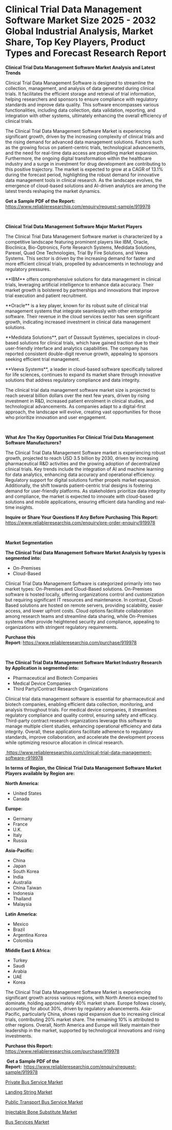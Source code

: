 <p><h1>Clinical Trial Data Management Software Market Size 2025 - 2032 Global Industrial Analysis, Market Share, Top Key Players, Product Types and Forecast Research Report</h1></p><p><strong>Clinical Trial Data Management Software Market Analysis and Latest Trends</strong></p>
<p><p>Clinical Trial Data Management Software is designed to streamline the collection, management, and analysis of data generated during clinical trials. It facilitates the efficient storage and retrieval of trial information, helping researchers and sponsors to ensure compliance with regulatory standards and improve data quality. This software encompasses various functionalities, including data collection, data validation, reporting, and integration with other systems, ultimately enhancing the overall efficiency of clinical trials.</p><p>The Clinical Trial Data Management Software Market is experiencing significant growth, driven by the increasing complexity of clinical trials and the rising demand for advanced data management solutions. Factors such as the growing focus on patient-centric trials, technological advancements, and the need for real-time data access are propelling market expansion. Furthermore, the ongoing digital transformation within the healthcare industry and a surge in investment for drug development are contributing to this positive trajectory. The market is expected to grow at a CAGR of 13.1% during the forecast period, highlighting the robust demand for innovative data management tools in clinical research. As the landscape evolves, the emergence of cloud-based solutions and AI-driven analytics are among the latest trends reshaping the market dynamics.</p></p>
<p><strong>Get a Sample PDF of the Report:&nbsp;</strong> <a href="https://www.reliableresearchiq.com/enquiry/request-sample/919978?utm_campaign=1088&utm_medium=2&utm_source=Github&utm_content=ia&utm_term=07032025&utm_id=clinical-trial-data-management-software">https://www.reliableresearchiq.com/enquiry/request-sample/919978</a></p>
<p>&nbsp;</p>
<p><strong>Clinical Trial Data Management Software Major Market Players</strong></p>
<p><p>The Clinical Trial Data Management Software market is characterized by a competitive landscape featuring prominent players like IBM, Oracle, Bioclinica, Bio-Optronics, Forte Research Systems, Medidata Solutions, Parexel, Quad One Technologies, Trial By Fire Solutions, and Veeva Systems. This sector is driven by the increasing demand for faster and more efficient clinical trials, propelled by advancements in technology and regulatory pressures.</p><p>**IBM** offers comprehensive solutions for data management in clinical trials, leveraging artificial intelligence to enhance data accuracy. Their market growth is bolstered by partnerships and innovations that improve trial execution and patient recruitment. </p><p>**Oracle** is a key player, known for its robust suite of clinical trial management systems that integrate seamlessly with other enterprise software. Their revenue in the cloud services sector has seen significant growth, indicating increased investment in clinical data management solutions.</p><p>**Medidata Solutions**, part of Dassault Systèmes, specializes in cloud-based solutions for clinical trials, which have gained traction due to their user-friendly interface and analytics capabilities. The company has reported consistent double-digit revenue growth, appealing to sponsors seeking efficient trial management.</p><p>**Veeva Systems**, a leader in cloud-based software specifically tailored for life sciences, continues to expand its market share through innovative solutions that address regulatory compliance and data integrity. </p><p>The clinical trial data management software market size is projected to reach several billion dollars over the next few years, driven by rising investment in R&D, increased patient enrolment in clinical studies, and technological advancements. As companies adapt to a digital-first approach, the landscape will evolve, creating vast opportunities for those who prioritize innovation and user engagement.</p></p>
<p>&nbsp;</p>
<p><strong>What Are The Key Opportunities For Clinical Trial Data Management Software Manufacturers?</strong></p>
<p><p>The Clinical Trial Data Management Software market is experiencing robust growth, projected to reach USD 3.5 billion by 2030, driven by increasing pharmaceutical R&D activities and the growing adoption of decentralized clinical trials. Key trends include the integration of AI and machine learning for data analytics, enhancing data accuracy and operational efficiency. Regulatory support for digital solutions further propels market expansion. Additionally, the shift towards patient-centric trial designs is fostering demand for user-friendly platforms. As stakeholders prioritize data integrity and compliance, the market is expected to innovate with cloud-based solutions and mobile applications, ensuring efficient data handling and real-time insights.</p></p>
<p><strong>Inquire or Share Your Questions If Any Before Purchasing This Report:</strong> <a href="https://www.reliableresearchiq.com/enquiry/pre-order-enquiry/919978?utm_campaign=1088&utm_medium=2&utm_source=Github&utm_content=ia&utm_term=07032025&utm_id=clinical-trial-data-management-software">https://www.reliableresearchiq.com/enquiry/pre-order-enquiry/919978</a></p>
<p>&nbsp;</p>
<p><strong>Market Segmentation</strong></p>
<p><strong>The Clinical Trial Data Management Software Market Analysis by types is segmented into:</strong></p>
<p><ul><li>On-Premises</li><li>Cloud-Based</li></ul></p>
<p><p>Clinical Trial Data Management Software is categorized primarily into two market types: On-Premises and Cloud-Based solutions. On-Premises software is hosted locally, offering organizations control and customization but requiring significant IT resources and maintenance. In contrast, Cloud-Based solutions are hosted on remote servers, providing scalability, easier access, and lower upfront costs. Cloud options facilitate collaboration among research teams and streamline data sharing, while On-Premises systems often provide heightened security and compliance, appealing to organizations with stringent regulatory requirements.</p></p>
<p><strong>Purchase this Report:&nbsp;</strong><a href="https://www.reliableresearchiq.com/purchase/919978?utm_campaign=1088&utm_medium=2&utm_source=Github&utm_content=ia&utm_term=07032025&utm_id=clinical-trial-data-management-software">https://www.reliableresearchiq.com/purchase/919978</a></p>
<p>&nbsp;</p>
<p><strong>The Clinical Trial Data Management Software Market Industry Research by Application is segmented into:</strong></p>
<p><ul><li>Pharmaceutical and Biotech Companies</li><li>Medical Device Companies</li><li>Third Party/Contract Research Organizations</li></ul></p>
<p><p>Clinical trial data management software is essential for pharmaceutical and biotech companies, enabling efficient data collection, monitoring, and analysis throughout trials. For medical device companies, it streamlines regulatory compliance and quality control, ensuring safety and efficacy. Third-party contract research organizations leverage this software to manage multiple client studies, enhancing operational efficiency and data integrity. Overall, these applications facilitate adherence to regulatory standards, improve collaboration, and accelerate the development process while optimizing resource allocation in clinical research.</p></p>
<p><a href="https://www.reliableresearchiq.com/clinical-trial-data-management-software-r919978?utm_campaign=1088&utm_medium=2&utm_source=Github&utm_content=ia&utm_term=07032025&utm_id=clinical-trial-data-management-software">&nbsp;https://www.reliableresearchiq.com/clinical-trial-data-management-software-r919978</a></p>
<p><strong>In terms of Region, the Clinical Trial Data Management Software Market Players available by Region are:</strong></p>
<p>
    <p> <strong> North America: </strong>
        <ul>
            <li>United States</li>
            <li>Canada</li>
        </ul>
        </p> 
    <p> <strong> Europe: </strong>
        <ul>
            <li>Germany</li>
            <li>France</li>
            <li>U.K.</li>
            <li>Italy</li>
            <li>Russia</li>
        </ul>
        </p> 
    <p> <strong> Asia-Pacific: </strong>
        <ul>
            <li>China</li>
            <li>Japan</li>
            <li>South Korea</li>
            <li>India</li>
            <li>Australia</li>
            <li>China Taiwan</li>
            <li>Indonesia</li>
            <li>Thailand</li>
            <li>Malaysia</li>
        </ul>
        </p> 
    <p> <strong> Latin America: </strong>
        <ul>
            <li>Mexico</li>
            <li>Brazil</li>
            <li>Argentina Korea</li>
            <li>Colombia</li>
        </ul>
        </p> 
    <p> <strong> Middle East & Africa: </strong>
        <ul>
            <li>Turkey</li>
            <li>Saudi</li>
            <li>Arabia</li>
            <li>UAE</li>
            <li>Korea</li>
        </ul>
    </p>
    </p>
<p><p>The Clinical Trial Data Management Software Market is experiencing significant growth across various regions, with North America expected to dominate, holding approximately 40% market share. Europe follows closely, accounting for about 30%, driven by regulatory advancements. Asia-Pacific, particularly China, shows rapid expansion due to increasing clinical trials, contributing 20% market share. The remaining 10% is attributed to other regions. Overall, North America and Europe will likely maintain their leadership in the market, supported by technological innovations and rising investments.</p></p>
<p><strong>Purchase this Report: </strong><a href="https://www.reliableresearchiq.com/purchase/919978?utm_campaign=1088&utm_medium=2&utm_source=Github&utm_content=ia&utm_term=07032025&utm_id=clinical-trial-data-management-software">https://www.reliableresearchiq.com/purchase/919978</a></p>
<p>&nbsp;<strong>Get a Sample PDF of the Report:&nbsp;&nbsp;</strong><a href="https://www.reliableresearchiq.com/enquiry/request-sample/919978?utm_campaign=1088&utm_medium=2&utm_source=Github&utm_content=ia&utm_term=07032025&utm_id=clinical-trial-data-management-software">https://www.reliableresearchiq.com/enquiry/request-sample/919978</a></p>
<p><strong></strong></p>
<p><p><a href="https://github.com/sokurgleyde/Market-Research-Report-List-1/blob/main/private-bus-service-market.md?utm_campaign=1088&utm_medium=2&utm_source=Github&utm_content=ia&utm_term=07032025&utm_id=clinical-trial-data-management-software">Private Bus Service Market</a></p><p><a href="https://github.com/aoutefjovene00/Market-Research-Report-List-1/blob/main/landing-string-market.md?utm_campaign=1088&utm_medium=2&utm_source=Github&utm_content=ia&utm_term=07032025&utm_id=clinical-trial-data-management-software">Landing String Market</a></p><p><a href="https://github.com/jemmysolin5k/Market-Research-Report-List-1/blob/main/public-transport-bus-service-market.md?utm_campaign=1088&utm_medium=2&utm_source=Github&utm_content=ia&utm_term=07032025&utm_id=clinical-trial-data-management-software">Public Transport Bus Service Market</a></p><p><a href="https://github.com/chlihakwatsi/Market-Research-Report-List-1/blob/main/injectable-bone-substitute-market.md?utm_campaign=1088&utm_medium=2&utm_source=Github&utm_content=ia&utm_term=07032025&utm_id=clinical-trial-data-management-software">Injectable Bone Substitute Market</a></p><p><a href="https://github.com/rubiogruis0p/Market-Research-Report-List-1/blob/main/bus-services-market.md?utm_campaign=1088&utm_medium=2&utm_source=Github&utm_content=ia&utm_term=07032025&utm_id=clinical-trial-data-management-software">Bus Services Market</a></p></p>